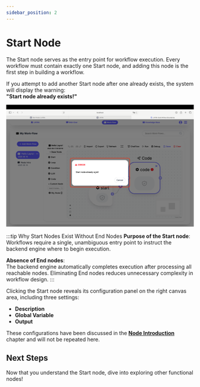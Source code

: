 ```yaml
---
sidebar_position: 2
---
```


# Start Node
The Start node serves as the entry point for workflow execution. Every workflow must contain exactly one Start node, and adding this node is the first step in building a workflow.

If you attempt to add another Start node after one already exists, the system will display the warning:  
**"Start node already exists!"**

![Start Node Warning](./img/start-node-exist.png)

:::tip Why Start Nodes Exist Without End Nodes
**Purpose of the Start node**:  
Workflows require a single, unambiguous entry point to instruct the backend engine where to begin execution.

**Absence of End nodes**:  
The backend engine automatically completes execution after processing all reachable nodes. Eliminating End nodes reduces unnecessary complexity in workflow design.
:::

Clicking the Start node reveals its configuration panel on the right canvas area, including three settings:  
- **Description**  
- **Global Variable**  
- **Output**  

These configurations have been discussed in the **[Node Introduction](./node-intro)** chapter and will not be repeated here.

## Next Steps
Now that you understand the Start node, dive into exploring other functional nodes!